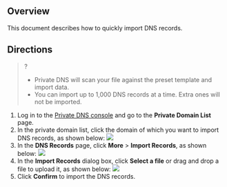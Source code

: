 ## Overview
This document describes how to quickly import DNS records.

## Directions
>?
>- Private DNS will scan your file against the preset template and import data.
>- You can import up to 1,000 DNS records at a time. Extra ones will not be imported.

1. Log in to the [Private DNS console](https://console.cloud.tencent.com/privatedns/domains) and go to the **Private Domain List** page.
2. In the private domain list, click the domain of which you want to import DNS records, as shown below:
![](https://main.qcloudimg.com/raw/64707471336737d02b738fcef8c81b79.png)
3. In the **DNS Records** page, click **More** > **Import Records**, as shown below:
![](https://main.qcloudimg.com/raw/c1ed888cd15a9bf9bd5e2bc9fd6186d8.png)
4. In the **Import Records** dialog box, click **Select a file** or drag and drop a file to upload it, as shown below:
![](https://main.qcloudimg.com/raw/5af5db96f5234942032f808a28640e20.png)
5. Click **Confirm** to import the DNS records.